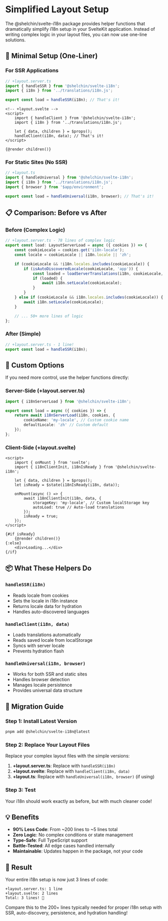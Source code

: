 # Simplified Layout Setup

The @shelchin/svelte-i18n package provides helper functions that dramatically simplify i18n setup in your SvelteKit application. Instead of writing complex logic in your layout files, you can now use one-line solutions.

## 🚀 Minimal Setup (One-Liner)

### For SSR Applications

```typescript
// +layout.server.ts
import { handleSSR } from '@shelchin/svelte-i18n';
import { i18n } from '../translations/i18n.js';

export const load = handleSSR(i18n); // That's it!
```

```svelte
<!-- +layout.svelte -->
<script>
	import { handleClient } from '@shelchin/svelte-i18n';
	import { i18n } from '../translations/i18n.js';

	let { data, children } = $props();
	handleClient(i18n, data); // That's it!
</script>

{@render children()}
```

### For Static Sites (No SSR)

```typescript
// +layout.ts
import { handleUniversal } from '@shelchin/svelte-i18n';
import { i18n } from '../translations/i18n.js';
import { browser } from '$app/environment';

export const load = handleUniversal(i18n, browser); // That's it!
```

## 📋 Comparison: Before vs After

### Before (Complex Logic)

```typescript
// +layout.server.ts - 78 lines of complex logic
export const load: LayoutServerLoad = async ({ cookies }) => {
	const cookieLocale = cookies.get('i18n-locale');
	const locale = cookieLocale || i18n.locale || 'zh';

	if (cookieLocale && !i18n.locales.includes(cookieLocale)) {
		if (isAutoDiscoveredLocale(cookieLocale, 'app')) {
			const loaded = loadServerTranslations(i18n, cookieLocale, 'app');
			if (loaded) {
				await i18n.setLocale(cookieLocale);
			}
		}
	} else if (cookieLocale && i18n.locales.includes(cookieLocale)) {
		await i18n.setLocale(cookieLocale);
	}

	// ... 50+ more lines of logic
};
```

### After (Simple)

```typescript
// +layout.server.ts - 1 line!
export const load = handleSSR(i18n);
```

## 🎯 Custom Options

If you need more control, use the helper functions directly:

### Server-Side (+layout.server.ts)

```typescript
import { i18nServerLoad } from '@shelchin/svelte-i18n';

export const load = async ({ cookies }) => {
	return await i18nServerLoad(i18n, cookies, {
		cookieName: 'my-locale', // Custom cookie name
		defaultLocale: 'zh' // Custom default
	});
};
```

### Client-Side (+layout.svelte)

```svelte
<script>
	import { onMount } from 'svelte';
	import { i18nClientInit, i18nIsReady } from '@shelchin/svelte-i18n';

	let { data, children } = $props();
	let isReady = $state(i18nIsReady(i18n, data));

	onMount(async () => {
		await i18nClientInit(i18n, data, {
			storageKey: 'my-locale', // Custom localStorage key
			autoLoad: true // Auto-load translations
		});
		isReady = true;
	});
</script>

{#if isReady}
	{@render children()}
{:else}
	<div>Loading...</div>
{/if}
```

## 📦 What These Helpers Do

### `handleSSR(i18n)`

- Reads locale from cookies
- Sets the locale in i18n instance
- Returns locale data for hydration
- Handles auto-discovered languages

### `handleClient(i18n, data)`

- Loads translations automatically
- Reads saved locale from localStorage
- Syncs with server locale
- Prevents hydration flash

### `handleUniversal(i18n, browser)`

- Works for both SSR and static sites
- Handles browser detection
- Manages locale persistence
- Provides universal data structure

## 🔧 Migration Guide

### Step 1: Install Latest Version

```bash
pnpm add @shelchin/svelte-i18n@latest
```

### Step 2: Replace Your Layout Files

Replace your complex layout files with the simple versions:

1. **+layout.server.ts**: Replace with `handleSSR(i18n)`
2. **+layout.svelte**: Replace with `handleClient(i18n, data)`
3. **+layout.ts**: Replace with `handleUniversal(i18n, browser)` (if using)

### Step 3: Test

Your i18n should work exactly as before, but with much cleaner code!

## 💡 Benefits

- **90% Less Code**: From ~200 lines to ~5 lines total
- **Zero Logic**: No complex conditions or state management
- **Type-Safe**: Full TypeScript support
- **Battle-Tested**: All edge cases handled internally
- **Maintainable**: Updates happen in the package, not your code

## 🎉 Result

Your entire i18n setup is now just 3 lines of code:

```
+layout.server.ts: 1 line
+layout.svelte: 2 lines
Total: 3 lines! 🚀
```

Compare this to the 200+ lines typically needed for proper i18n setup with SSR, auto-discovery, persistence, and hydration handling!
